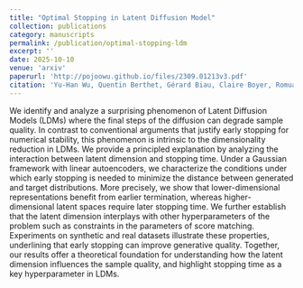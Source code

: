 ```yaml
---
title: "Optimal Stopping in Latent Diffusion Model"
collection: publications
category: manuscripts
permalink: /publication/optimal-stopping-ldm
excerpt: ''
date: 2025-10-10
venue: 'arxiv'
paperurl: 'http://pojoowu.github.io/files/2309.01213v3.pdf'
citation: 'Yu-Han Wu, Quentin Berthet, Gérard Biau, Claire Boyer, Romuald Elie & Pierre Marion (2025). Optimal Stopping in Latent Diffusion Model. arXiv preprint arXiv:2510.08409.'
---
```


We identify and analyze a surprising phenomenon of Latent Diffusion Models (LDMs) where the final steps of the diffusion can degrade sample quality. In contrast to conventional arguments that justify early stopping for numerical stability, this phenomenon is intrinsic to the dimensionality reduction in LDMs. We provide a principled explanation by analyzing the interaction between latent dimension and stopping time. Under a Gaussian framework with linear autoencoders, we characterize the conditions under which early stopping is needed to minimize the distance between generated and target distributions. More precisely, we show that lower-dimensional representations benefit from earlier termination, whereas higher-dimensional latent spaces require later stopping time. We further establish that the latent dimension interplays with other hyperparameters of the problem such as constraints in the parameters of score matching. Experiments on synthetic and real datasets illustrate these properties, underlining that early stopping can improve generative quality. Together, our results offer a theoretical foundation for understanding how the latent dimension influences the sample quality, and highlight stopping time as a key hyperparameter in LDMs.
